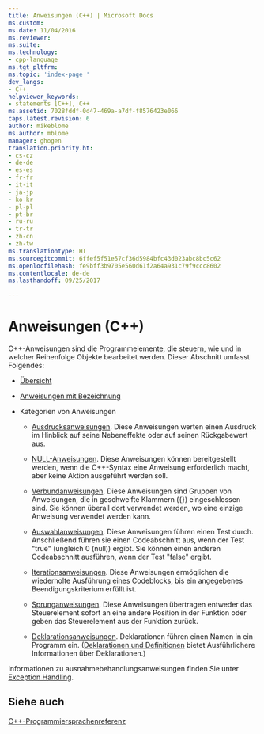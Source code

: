 ```yaml
---
title: Anweisungen (C++) | Microsoft Docs
ms.custom: 
ms.date: 11/04/2016
ms.reviewer: 
ms.suite: 
ms.technology:
- cpp-language
ms.tgt_pltfrm: 
ms.topic: 'index-page '
dev_langs:
- C++
helpviewer_keywords:
- statements [C++], C++
ms.assetid: 7028fddf-0d47-469a-a7df-f8576423e066
caps.latest.revision: 6
author: mikeblome
ms.author: mblome
manager: ghogen
translation.priority.ht:
- cs-cz
- de-de
- es-es
- fr-fr
- it-it
- ja-jp
- ko-kr
- pl-pl
- pt-br
- ru-ru
- tr-tr
- zh-cn
- zh-tw
ms.translationtype: HT
ms.sourcegitcommit: 6ffef5f51e57cf36d5984bfc43d023abc8bc5c62
ms.openlocfilehash: fe9bff3b9705e560d61f2a64a931c79f9ccc8602
ms.contentlocale: de-de
ms.lasthandoff: 09/25/2017

---
```

# <a name="statements-c"></a>Anweisungen (C++)
C++-Anweisungen sind die Programmelemente, die steuern, wie und in welcher Reihenfolge Objekte bearbeitet werden. Dieser Abschnitt umfasst Folgendes:  
  
-   [Übersicht](../cpp/overview-of-cpp-statements.md)  
  
-   [Anweisungen mit Bezeichnung](../cpp/labeled-statements.md)  
  
-   Kategorien von Anweisungen  
  
    -   [Ausdrucksanweisungen](../cpp/expression-statement.md). Diese Anweisungen werten einen Ausdruck im Hinblick auf seine Nebeneffekte oder auf seinen Rückgabewert aus.  
  
    -   [NULL-Anweisungen](../cpp/null-statement.md). Diese Anweisungen können bereitgestellt werden, wenn die C++-Syntax eine Anweisung erforderlich macht, aber keine Aktion ausgeführt werden soll.  
  
    -   [Verbundanweisungen](../cpp/compound-statements-blocks.md). Diese Anweisungen sind Gruppen von Anweisungen, die in geschweifte Klammern ({}) eingeschlossen sind. Sie können überall dort verwendet werden, wo eine einzige Anweisung verwendet werden kann.  
  
    -   [Auswahlanweisungen](../cpp/selection-statements-cpp.md). Diese Anweisungen führen einen Test durch. Anschließend führen sie einen Codeabschnitt aus, wenn der Test "true" (ungleich 0 (null)) ergibt. Sie können einen anderen Codeabschnitt ausführen, wenn der Test "false" ergibt.  
  
    -   [Iterationsanweisungen](../cpp/iteration-statements-cpp.md). Diese Anweisungen ermöglichen die wiederholte Ausführung eines Codeblocks, bis ein angegebenes Beendigungskriterium erfüllt ist.  
  
    -   [Sprunganweisungen](../cpp/jump-statements-cpp.md). Diese Anweisungen übertragen entweder das Steuerelement sofort an eine andere Position in der Funktion oder geben das Steuerelement aus der Funktion zurück.  
  
    -   [Deklarationsanweisungen](http://msdn.microsoft.com/en-us/14538558-356f-450e-9e1e-3cd62ba952b9). Deklarationen führen einen Namen in ein Programm ein. ([Deklarationen und Definitionen](declarations-and-definitions-cpp.md) bietet Ausführlichere Informationen über Deklarationen.)  
  
 Informationen zu ausnahmebehandlungsanweisungen finden Sie unter [Exception Handling](../cpp/exception-handling-in-visual-cpp.md).  
  
## <a name="see-also"></a>Siehe auch  
 [C++-Programmiersprachenreferenz](../cpp/cpp-language-reference.md)
